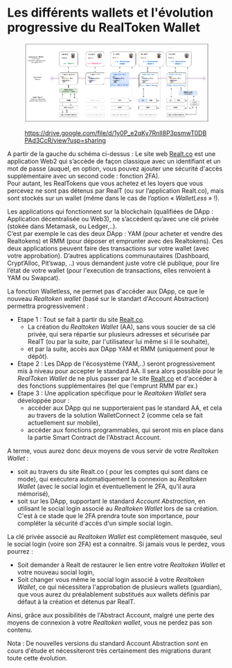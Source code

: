 # Les différents wallets et l'évolution progressive du RealToken Wallet

<figure><img src="../../.gitbook/assets/image (275).png" alt=""><figcaption><p><a href="https://drive.google.com/file/d/1y0P_e2qKy7Rnll8P3psmwT0DBPAd3CcR/view?usp=sharing">https://drive.google.com/file/d/1y0P_e2qKy7Rnll8P3psmwT0DBPAd3CcR/view?usp=sharing</a></p></figcaption></figure>

A partir de la gauche du schéma ci-dessus : Le site web [Realt.co](https://realt.co/) est une application Web2 qui s’accède de façon classique avec un identifiant et un mot de passe (auquel, en option, vous pouvez ajouter une sécurité d'accès supplémentaire avec un second code : fonction 2FA).\
Pour autant, les RealTokens que vous achetez et les loyers que vous percevez ne sont pas détenus par RealT (ou sur l’application Realt.co), mais sont stockés sur un wallet (même dans le cas de l’option « _WalletLess_ » !).

Les applications qui fonctionnent sur la blockchain (qualifiées de DApp : Application décentralisée ou Web3), ne s’accèdent qu’avec une clé privée (stokée dans Metamask, ou Ledger,..).\
C’est par exemple le cas des deux DApp : YAM (pour acheter et vendre des Realtokens) et RMM (pour déposer et emprunter avec des Realtokens). Ces deux applications peuvent faire des transactions sur votre wallet (avec votre approbation). D’autres applications communautaires (Dashboard, Crypt’Alloc, Pit’swap, ..) vous demandent juste votre clé publique, pour lire l’état de votre wallet (pour l'execution de  transactions, elles renvoient à YAM ou Swapcat).

La fonction Walletless, ne permet pas d'accéder aux DApp, ce que le nouveau _Realtoken wallet_ (basé sur le standart d'Account Abstraction) permettra progressivement :&#x20;

* Etape 1 : Tout se fait à partir du site [Realt.co](https://realt.co/).&#x20;
  * La création du _Realtoken Wallet_ (AA), sans vous soucier de sa clé privée, qui sera répartie sur plusieurs adresses et sécurisée par RealT (ou par la suite, par l'utilisateur lui même si il le souhaite),
  * et par la suite,  accès aux DApp YAM et RMM (uniquement pour le dépôt).
* Etape 2 : Les DApp de l'écosystème (YAM,..) seront progressivement mis à niveau pour accepter le standard AA. Il sera alors possible pour le _RealToken Wallet_ de ne plus passer par le site [Realt.co](https://realt.co/) et d'accéder à des fonctions supplémentaires (tel que l'emprunt RMM par ex.)
* Etape 3 : Une application spécifique pour le _Realtoken Wallet_  sera développée pour :&#x20;
  * accéder aux DApp qui ne supporteraient pas le standard AA, et cela au travers de la solution WalletConnect 2 (comme cela se fait actuellement sur mobile),
  * accéder aux fonctions programmables, qui seront mis en place dans la partie Smart Contract de l'Abstract Account.

A terme, vous aurez donc deux moyens de vous servir de votre _Realtoken Wallet_ :&#x20;

* soit au travers du site Realt.co ( pour les comptes qui sont dans ce mode), qui exécutera automatiquement la connexion au _Realtoken Wallet_ (avec le social login et éventuellement le 2FA, qu'il aura mémorisé),
* soit sur les DApp, supportant le standard _Account Abstraction_, en utilisant le social login associé au _Realtoken Wallet_ lors de sa création. C'est à ce stade que le 2FA prendra toute son importance, pour compléter la sécurité d'accès d'un simple social login.

La clé privée associé au _Realtoken Wallet_ est complètement masquée, seul le social login (voire son 2FA) est a connaitre. Si jamais vous le perdez, vous pourrez :&#x20;

* Soit demander à Realt de restaurer le lien entre votre _Realtoken Wallet_ et votre nouveau social login,
* Soit changer vous même le social login associé à votre _Realtoken Wallet_, ce qui nécessitera l'approbation de plusieurs wallets (guardian), que vous aurez du préalablement substitués aux wallets définis par défaut à la création et détenus par RealT.

Ainsi, grâce aux possibilités de l'Abstract Account, malgré une perte des moyens de connexion à votre _Realtoken wallet_, vous ne perdez pas son contenu.



Nota : De nouvelles versions du standard Account Abstraction sont en cours d'étude et nécessiteront très certainement des migrations durant toute cette évolution.

